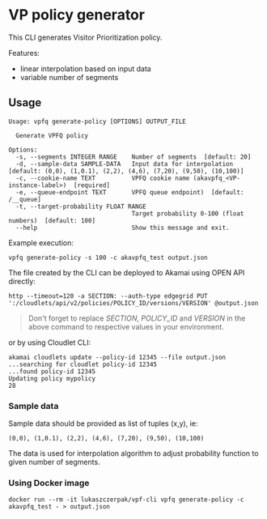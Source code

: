 # VP policy generator

This CLI generates Visitor Prioritization policy.

Features:

* linear interpolation based on input data
* variable number of segments

## Usage

```
Usage: vpfq generate-policy [OPTIONS] OUTPUT_FILE

  Generate VPFQ policy

Options:
  -s, --segments INTEGER RANGE    Number of segments  [default: 20]
  -d, --sample-data SAMPLE-DATA   Input data for interpolation  [default: (0,0), (1,0.1), (2,2), (4,6), (7,20), (9,50), (10,100)]
  -c, --cookie-name TEXT          VPFQ cookie name (akavpfq_<VP-instance-label>)  [required]
  -e, --queue-endpoint TEXT       VPFQ queue endpoint)  [default: /__queue]
  -t, --target-probability FLOAT RANGE
                                  Target probability 0-100 (float numbers)  [default: 100]
  --help                          Show this message and exit.
```

Example execution:

```
vpfq generate-policy -s 100 -c akavpfq_test output.json
```

The file created by the CLI can be deployed to Akamai using OPEN API directly:

```
http --timeout=120 -a SECTION: --auth-type edgegrid PUT ':/cloudlets/api/v2/policies/POLICY_ID/versions/VERSION' @output.json
```

> Don't forget to replace _SECTION_, _POLICY_ID_ and _VERSION_ in the above command to respective values in your environment.


or by using Cloudlet CLI:

```
akamai cloudlets update --policy-id 12345 --file output.json
...searching for cloudlet policy-id 12345
...found policy-id 12345
Updating policy mypolicy
28
```

### Sample data

Sample data should be provided as list of tuples (x,y), ie:

```
(0,0), (1,0.1), (2,2), (4,6), (7,20), (9,50), (10,100)
```

The data is used for interpolation algorithm to adjust probability function to given number of segments.

### Using Docker image

```
docker run --rm -it lukaszczerpak/vpf-cli vpfq generate-policy -c akavpfq_test - > output.json
```
